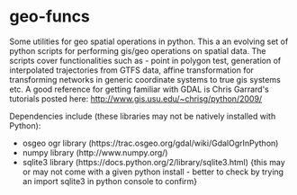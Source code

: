 # geo-funcs
Some utilities for geo spatial operations in python. This a an evolving set of python scripts for performing gis/geo operations on spatial data. The scripts cover functionalities such as - point in polygon test, generation of interpolated trajectories from GTFS data, affine transformation for transforming networks in generic coordinate systems to true gis systems etc. A good reference for getting familiar with GDAL is Chris Garrard's tutorials posted here: http://www.gis.usu.edu/~chrisg/python/2009/

Dependencies include (these libraries may not be natively installed with Python): 
<ul style="list-style-type:disc">
  <li>osgeo ogr library (https://trac.osgeo.org/gdal/wiki/GdalOgrInPython)</li>
  <li>numpy library (http://www.numpy.org/)</li>
  <li>sqlite3 library (https://docs.python.org/2/library/sqlite3.html) {this may or may not come with a given python install - better to check by trying an import sqlite3 in python console to confirm}</li>
</ul> 


 
